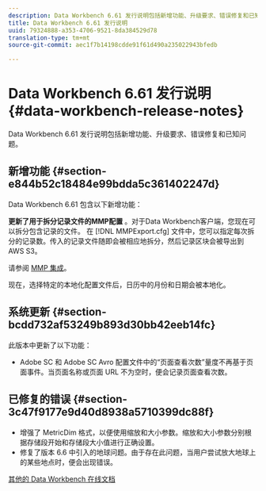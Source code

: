 ```yaml
---
description: Data Workbench 6.61 发行说明包括新增功能、升级要求、错误修复和已知问题。
title: Data Workbench 6.61 发行说明
uuid: 79324888-a353-4706-9521-8da384529d78
translation-type: tm+mt
source-git-commit: aec1f7b14198cdde91f61d490a235022943bfedb

---
```



# Data Workbench 6.61 发行说明{#data-workbench-release-notes}

Data Workbench 6.61 发行说明包括新增功能、升级要求、错误修复和已知问题。

## 新增功能 {#section-e844b52c18484e99bdda5c361402247d}

Data Workbench 6.61 包含以下新增功能：

**更新了用于拆分记录文件的MMP配置** 。对于Data Workbench客户端，您现在可以拆分包含记录的文件。 在 [!DNL MMPExport.cfg] 文件中，您可以指定每次拆分的记录数。传入的记录文件随即会被相应地拆分，然后记录区块会被导出到 AWS S3。

请参阅 [MMP 集成](/help/home/c-get-started/c-exp-data-seg-exp/c-mmp-integration.md)。

现在，选择特定的本地化配置文件后，日历中的月份和日期会被本地化。

## 系统更新 {#section-bcdd732af53249b893d30bb42eeb14fc}

此版本中更新了以下功能：

* Adobe SC 和 Adobe SC Avro 配置文件中的“页面查看次数”量度不再基于页面事件。当页面名称或页面 URL 不为空时，便会记录页面查看次数。

## 已修复的错误 {#section-3c47f9177e9d40d8938a5710399dc88f}

* 增强了 MetricDim 格式，以便使用缩放和大小参数。缩放和大小参数分别根据存储段开始和存储段大小值进行正确设置。
* 修复了版本 6.6 中引入的地球问题。由于存在此问题，当用户尝试放大地球上的某些地点时，便会出现错误。

[其他的 Data Workbench 在线文档](/help/home/home.md)
